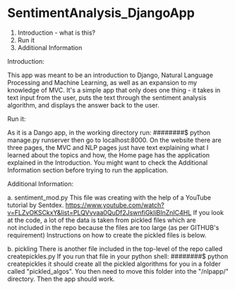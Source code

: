 # SentimentAnalysis_DjangoApp

1. Introduction - what is this?
2. Run it
3. Additional Information

Introduction: 

This app was meant to be an introduction to Django, Natural Language Processing 
and Machine Learning, as well as an expansion to my knowledge of MVC. It's a 
simple app that only does one thing - it takes in text input from the user, puts
the text through the sentiment analysis algorithm, and displays the answer back 
to the user. 



Run it: 

As it is a Dango app, in the working directory run: 
########$ python manage.py runserver
then go to localhost:8000. On the website there are three pages, the MVC and NLP
pages just have text explaining what I learned about the topics and how, the Home 
page has the application explained in the Introduction. You might want to check 
the Additional Information section before trying to run the application.



Additional Information: 

a. sentiment_mod.py
This file was creating with the help of a YouTube tutorial by Sentdex. 
https://www.youtube.com/watch?v=FLZvOKSCkxY&list=PLQVvvaa0QuDf2JswnfiGkliBInZnIC4HL
If you look at the code, a lot of the data is taken from pickled files which are  
not included in the repo because the files are too large (as per GITHUB's requirement) 
Instructions on how to create the pickled files is below.


b. pickling 
There is another file included in the top-level of the repo called createpickles.py
If you run that file in your python shell: 
########$ python createpickles
it should create all the pickled algorithms for you in a folder called "pickled_algos". 
You then need to move this folder into the "/nlpapp/" directory. Then the app should work. 

